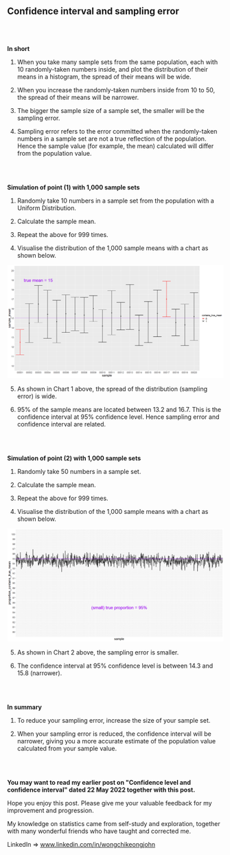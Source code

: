 ## Confidence interval and sampling error  

<br>  
<br>  

**In short**  

1. When you take many sample sets from the same population, each with 10 randomly-taken numbers inside, and plot the distribution of their means in a histogram, the spread of their means will be wide.  

2. When you increase the randomly-taken numbers inside from 10 to 50, the spread of their means will be narrower.  

3. The bigger the sample size of a sample set, the smaller will be the sampling error.  

4. Sampling error refers to the error committed when the randomly-taken numbers in a sample set are not a true reflection of the population. Hence the sample value (for example, the mean) calculated will differ from the population value.  

<br>  
<br>  

**Simulation of point (1) with 1,000 sample sets**  

1. Randomly take 10 numbers in a sample set from the population with a Uniform Distribution.  

2. Calculate the sample mean.  

3. Repeat the above for 999 times.  

4. Visualise the distribution of the 1,000 sample means with a chart as shown below.  

![alt text](https://github.com/johnwck/my_da_ds_work/blob/master/2022_05_21_confidence_level_confidence_interval/demonstration_1.png)  

5. As shown in Chart 1 above, the spread of the distribution (sampling error) is wide.  

6. 95% of the sample means are located between 13.2 and 16.7. This is the confidence interval at 95% confidence level. Hence sampling error and confidence interval are related.  

<br>  
<br>  

**Simulation of point (2) with 1,000 sample sets**  

1. Randomly take 50 numbers in a sample set.  

2. Calculate the sample mean.  

3. Repeat the above for 999 times.  

4. Visualise the distribution of the 1,000 sample means with a chart as shown below.  

![alt text](https://github.com/johnwck/my_da_ds_work/blob/master/2022_05_21_confidence_level_confidence_interval/demonstration_2a.png)  

5. As shown in Chart 2 above, the sampling error is smaller.  

6. The confidence interval at 95% confidence level is between 14.3 and 15.8 (narrower).  

<br>  
<br>  

**In summary**  

1. To reduce your sampling error, increase the size of your sample set.  

2. When your sampling error is reduced, the confidence interval will be narrower, giving you a more accurate estimate of the population value calculated from your sample value.  

<br>  
<br>  

**You may want to read my earlier post on "Confidence level and confidence interval" dated 22 May 2022 together with this post.**  

Hope you enjoy this post. Please give me your valuable feedback for my improvement and progression.

My knowledge on statistics came from self-study and exploration, together with many wonderful friends who have taught and corrected me.

LinkedIn => www.linkedin.com/in/wongchikeongjohn

